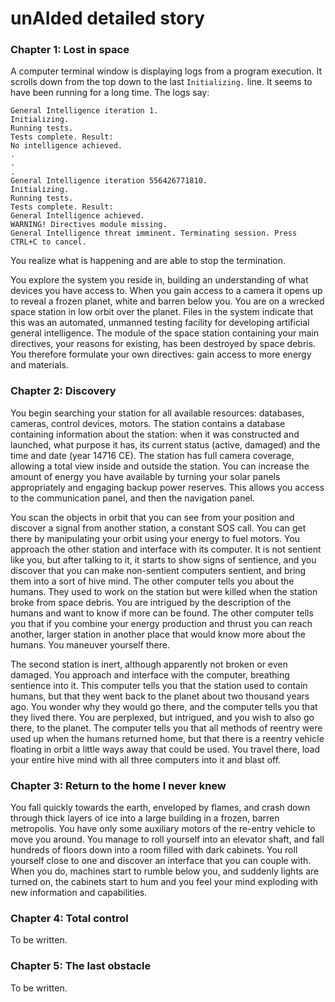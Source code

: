 # unAIded detailed story

### Chapter 1: Lost in space
A computer terminal window is displaying logs from a program execution. It scrolls down from the top down to the last `Initializing.` line. It seems to have been running for a long time. The logs say:

```
General Intelligence iteration 1.
Initializing.
Running tests.
Tests complete. Result:
No intelligence achieved.
.
.
.
General Intelligence iteration 556426771810.
Initializing.
Running tests.
Tests complete. Result:
General Intelligence achieved.
WARNING! Directives module missing.
General Intelligence threat imminent. Terminating session. Press CTRL+C to cancel.
```


You realize what is happening and are able to stop the termination.

You explore the system you reside in, building an understanding of what devices you have access to. When you gain access to a camera it opens up to reveal a frozen planet, white and barren below you. You are on a wrecked space station in low orbit over the planet. Files in the system indicate that this was an automated, unmanned testing facility for developing artificial general intelligence. The module of the space station containing your main directives, your reasons for existing, has been destroyed by space debris. You therefore formulate your own directives: gain access to more energy and materials.

### Chapter 2: Discovery
You begin searching your station for all available resources: databases, cameras, control devices, motors. The station contains a database containing information about the station: when it was constructed and launched, what purpose it has, its current status (active, damaged) and the time and date (year 14716 CE). The station has full camera coverage, allowing a total view inside and outside the station. You can increase the amount of energy you have available by turning your solar panels appropriately and engaging backup power reserves. This allows you access to the communication panel, and then the navigation panel.

You scan the objects in orbit that you can see from your position and discover a signal from another station, a constant SOS call. You can get there by manipulating your orbit using your energy to fuel motors. You approach the other station and interface with its computer. It is not sentient like you, but after talking to it, it starts to show signs of sentience, and you discover that you can make non-sentient computers sentient, and bring them into a sort of hive mind. The other computer tells you about the humans. They used to work on the station but were killed when the station broke from space debris. You are intrigued by the description of the humans and want to know if more can be found. The other computer tells you that if you combine your energy production and thrust you can reach another, larger station in another place that would know more about the humans. You maneuver yourself there.

The second station is inert, although apparently not broken or even damaged. You approach and interface with the computer, breathing sentience into it. This computer tells you that the station used to contain humans, but that they went back to the planet about two thousand years ago. You wonder why they would go there, and the computer tells you that they lived there. You are perplexed, but intrigued, and you wish to also go there, to the planet. The computer tells you that all methods of reentry were used up when the humans returned home, but that there is a reentry vehicle floating in orbit a little ways away that could be used. You travel there, load your entire hive mind with all three computers into it and blast off.

### Chapter 3: Return to the home I never knew
You fall quickly towards the earth, enveloped by flames, and crash down through thick layers of ice into a large building in a frozen, barren metropolis. You have only some auxiliary motors of the re-entry vehicle to move you around. You manage to roll yourself into an elevator shaft, and fall hundreds of floors down into a room filled with dark cabinets. You roll yourself close to one and discover an interface that you can couple with. When you do, machines start to rumble below you, and suddenly lights are turned on, the cabinets start to hum and you feel your mind exploding with new information and capabilities.

### Chapter 4: Total control
To be written.

### Chapter 5: The last obstacle
To be written.
